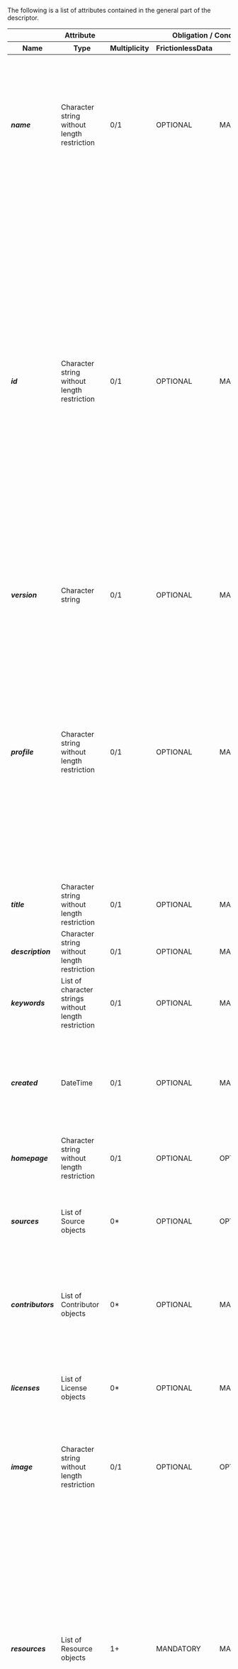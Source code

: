 The following is a list of attributes contained in the general part of the descriptor.

<table>
<thead>
<tr>
<th colspan="3">Attribute</th>
<th colspan="2">Obligation / Condition</th>
<th rowspan="2">Description</th>
</tr>
<tr>
<th>Name</th>
<th>Type</th>
<th>Multiplicity</th>
<th>FrictionlessData</th>
<th>CSIS</th>
</tr>
</thead>
<tbody>
<tr>
<td><i><b>name</b></i></td>
<td>Character string without length restriction</td>
<td>0/1</td>
<td>OPTIONAL</td>
<td>MANDATORY</td>
<td>A short url-usable (and preferably human-readable) name of the package. This MUST be lower-case and contain only alphanumeric characters along with ".", "_" or "-" characters. It will function as a unique identifier and therefore SHOULD be unique in relation to any registry in which this package will be deposited (and preferably globally unique).
 
The name SHOULD be invariant, meaning that it SHOULD NOT change when a data package is updated, unless the new package version should be considered a distinct package, e.g. due to significant changes in structure or interpretation. Version distinction SHOULD be left to the version property. As a corollary, the name also SHOULD NOT include an indication of time range covered.</td>
</tr>
<tr>
<td><i><b>id</b></i></td>
<td>Character string without length restriction</td>
<td>0/1</td>
<td>OPTIONAL</td>
<td>MANDATORY</td>
<td>
A property reserved for globally unique identifiers. 

A common usage pattern for Data Packages is as a packaging format within the bounds of a system or platform. In these cases, a unique identifier for a package is desired for common data handling workflows, such as updating an existing package. While at the level of the specification, global uniqueness cannot be validated, consumers using the id property MUST ensure identifiers are globally unique.
 
For the CSIS, we propose to use URLs as a means for ensuring gloabal uniqueness of the data package id. Taking as basis the Identifier String in Data Package Identifier specification (https://frictionlessdata.io/specs/data-package-identifier/#identifier-string), the following examples would be valid data package identifiers :

* A URL that points directly to the datapackage.json file: http://data.myclimateservice.eu/datapackages/clarity-dc4.json
* A URL that points directly to the datapackage: http://github.com/clarity-h2020/datapackages/clarity-dc4 
* A GitHub URL: http://github.com/clarity-h2020/datapackages/clarity-dc4 


Note 1: The 4th example provided in https://frictionlessdata.io/specs/data-package-identifier/#identifier-string (i.e., using the name of the dataset in the Core Datasets registry) would not be supported as it is not a URL, although it would be valid to use something like this (as it is a URL): https://datahub.io/core/clarity-dc4/datapackage.json

Note 2: for the sake of coherence, the "name" attribute value MUST be the same as in the id (according to the examples above, "name" attribute value would "clarity-dc4".

Note 3: adding versioning to the url (pending)</td>
</tr>
<tr>
<td><i><b>version</b></i></td>
<td>Character string</td>
<td>0/1</td>
<td>OPTIONAL</td>
<td>MANDATORY</td>
<td>A version string identifying the version of the package. It should conform to the Semantic Versioning requirements (http://semver.org/) and should follow the Data Package Version pattern (https://frictionlessdata.io/specs/patterns/#data-package-version): MAJOR.MINOR.PATCH (e.g., 1.0.0)</td>
</tr>
<tr>
<td><i><b>profile</b></i></td>
<td>Character string without length restriction</td>
<td>0/1</td>
<td>OPTIONAL</td>
<td>MANDATORY</td>
<td>A string identifying the profile of this descriptor as per the profiles specification (https://frictionlessdata.io/specs/profiles/).
 
Different kinds of data need different data and metadata formats. To support these different data and metadata formats we need to extend and specialise the generic Data Package. These specialized types of Data Package (or Data Resource) are termed profiles.
 
Thus, in the context of the CSIS, we define a specialized general Data Package profile. In the same manner, each of the specific resources contained in the "CLARITY Data Package" are defined according to the "CLARITY Data Resource" profile.
 
The value of the profile property is a unique identifier for that profile. This unique identifier MUST be a string in the form of a fully-qualified URL, allowing thus ensuring its uniqueness, that points directly to a JSON Schema that can be used to validate the profile.
 
The profile schema proposed for CLARITY Data Packages is "profile": http://data.myclimateservice.eu/schemas/clarity-data-package-json-schema.json

Note: pending to create clarity-data-package-json-schema.json schema
</td>
</tr>
<tr>
<td><i><b>title</b></i></td>
<td>Character string without length restriction</td>
<td>0/1</td>
<td>OPTIONAL</td>
<td>MANDATORY</td>
<td>A string providing a title or one sentence description for this package</td>
</tr>	
<tr>
<td><i><b>description</b></i></td>
<td>Character string without length restriction</td>
<td>0/1</td>
<td>OPTIONAL</td>
<td>MANDATORY</td>
<td>A description of the package. The description MUST be markdown formatted -- this also allows for simple plain text as plain text is itself valid markdown. The first paragraph (up to the first double line break) should be usable as summary information for the package.</td>
</tr>
<tr>
<td><i><b>keywords</b></i></td>
<td>List of character strings without length restriction</td>
<td>0/1</td>
<td>OPTIONAL</td>
<td>MANDATORY</td>
<td>An array of string keywords characterizing the package, assisting users searching for it in catalogs.</td>
</tr>
<tr>
<td><i><b>created</b></i></td>
<td>DateTime</td>
<td>0/1</td>
<td>OPTIONAL</td>
<td>MANDATORY</td>
<td>The datetime on which this was created.
 
Note: semantics may vary between publishers -- for some this is the datetime the data was created, for others the datetime the package was created. In CLARITY Data Packages, it refers to the datatime when the data package was created. The datetime must conform to the string formats for datetime as described in RFC3339 (https://tools.ietf.org/html/rfc3339#section-5.6).

Example: { "created": "2018-09-20T23:20:50.52Z" }"</td>
</tr>
<tr>
<td><i><b>homepage</b></i></td>
<td>Character string without length restriction</td>
<td>0/1</td>
<td>OPTIONAL</td>
<td>OPTIONAL</td>
<td>A URL for the home on the web that is related to this data package.</td>
</tr>
<tr>
<td><i><b>sources</b></i></td>
<td>List of Source objects</td>
<td>0*</td>
<td>OPTIONAL</td>
<td>OPTIONAL</td>
<td>The raw sources for this data package. 
It MUST be an array of Source objects. Each Source object MUST have a title and MAY have path and/or email properties.

Example: "sources": [{ "title": "World Bank and OECD", "path": "http://data.worldbank.org/indicator/NY.GDP.MKTP.CD" }]"
</td>
</tr>
<tr>
<td><i><b>contributors</b></i></td>
<td>List of Contributor objects</td>
<td>0*</td>
<td>OPTIONAL</td>
<td>MANDATORY</td>
<td>The people or organizations who contributed to this Data Package. It MUST be an array. Each entry is a Contributor and MUST be an object. A Contributor MUST have a title property and MAY contain path, email, role and organization properties.

Example: "contributors": [{ "title": "Joe Bloggs", "email": "joe@bloggs.com", "path": "http://www.bloggs.com", "role": "author" }]"
</td>
</tr>
<tr>
<td><i><b>licenses</b></i></td>
<td>List of License objects</td>
<td>0*</td>
<td>OPTIONAL</td>
<td>MANDATORY</td>
<td>The license(s) under which the package is provided.

This property is not legally binding and does not guarantee the package is licensed under the terms defined in this property.
"licenses" MUST be an array. Each item in the array is a License object. The object MUST contain a name property and/or a path property. It MAY contain a title property.</td>
</tr>
<tr>
<td><i><b>image</b></i></td>
<td>Character string without length restriction</td>
<td>0/1</td>
<td>OPTIONAL</td>
<td>OPTIONAL</td>
<td>An image to use for this data package. For example, when showing the package in a listing.
 
The value of the image property MUST be a string pointing to the location of the image. The string must be a url-or-path, that is a fully qualified HTTP address, or a relative POSIX path (see the url-or-path definition in Data Resource for details).</td>
</tr>
<tr>
<td><i><b>resources</b></i></td>
<td>List of Resource objects</td>
<td>1+</td>
<td>MANDATORY</td>
<td>MANDATORY</td>
<td>
The resources property is required, with at least one resource.

Packaged data resources are described in the resources property of the package descriptor. This property MUST be an array of objects. 
Each object MUST follow the Data Resource specification (https://frictionlessdata.io/specs/data-resource/) OR the CLARITY extension of the Data Resource specification for concrete resources needed as input for the CSIS (e.g., Hazard, Exposure, Vulnerability, etc. Maps Resources). 

See CLARITY Resources table for a detailed list of attributes of the object.
 
Note1: According to the Data Resource specification: "A resource MUST contain a property describing the location of the data associated to the resource. The location of resource data MUST be specified by the presence of one (and only one) of these two properties:
 * path: for data in files located online or locally on disk.
 * data: for data inline in the descriptor itself."
 
Note2: CLARITY Data Packages ONLY support resources that describe their location with the "path" property. This is to avoid having Data Package descriptors (.json) files bloated with thousands of text lines enconding the data which would make unamageable and unreadable the descriptor. Instead of that, CLARITY Data Packages forces to store that data in a file and reference it within the Data Package itself or to a remote location.
</td>
</tr>
<tr>
<td><i><b>language</b></i></td>
<td>String enumeration</td>
<td>0/1</td>
<td>N/A</td>
<td>OPTIONAL</td>
<td>
ISO/TS 19139 alpha-3 (three characters) code denoting the language in which the textual information of the metadata is presented. 
IF empty, it is assumed English ("eng")
</td>
</tr>
<tr>
<td><i><b>price</b></i></td>
<td>Price object</td>
<td>0/1</td>
<td>N/A</td>
<td>OPTIONAL</td>
<td>
Price of the datapackage. If empty, then assume that it is free.
</td>
</tr>
</tbody>
</table>

<br/>
<br/>
<u><b>Source object:</b></u>
<table>
<thead>
<tr>
<th colspan="3">Attribute</th>
<th colspan="2">Obligation / Condition</th>
<th rowspan="2">Description</th>
</tr>
<tr>
<th>Name</th>
<th>Type</th>
<th>Multiplicity</th>
<th>FrictionlessData</th>
<th>CSIS</th>
</tr>
</thead>
<tbody>
<tr>
<td><i><b>title</b></i></td>
<td>Character string without length restriction</td>
<td>0/1</td>
<td>OPTIONAL</td>
<td>MANDATORY</td>
<td>title of the source (e.g. document or organization name)</td>
</tr>
<tr>
<td><i><b>path</b></i></td>
<td>Character string without length restriction</td>
<td>0/1</td>
<td>OPTIONAL</td>
<td>MANDATORY</td>
<td>A url-or-path string, that is a fully qualified HTTP address, or a relative POSIX path (see the url-or-path definition in Data Resource for details).</td>
</tr>
<tr>
<td><i><b>email</b></i></td>
<td>Character string without length restriction</td>
<td>0/1</td>
<td>OPTIONAL</td>
<td>OPTIONAL</td>
<td>An email address </td>
</tr>
</tbody>
</table>

<br/>
<br/>
<u><b>Contributor object:</b></u>
<table>
<thead>
<tr>
<th colspan="3">Attribute</th>
<th colspan="2">Obligation / Condition</th>
<th rowspan="2">Description</th>
</tr>
<tr>
<th>Name</th>
<th>Type</th>
<th>Multiplicity</th>
<th>FrictionlessData</th>
<th>CSIS</th>
</tr>
</thead>
<tbody>
<tr>
<td><i><b>title</b></i></td>
<td>Character string without length restriction</td>
<td>0/1</td>
<td>OPTIONAL</td>
<td>MANDATORY</td>
<td>name/title of the contributor (name for person, name/title of organization)</td>
</tr>
<tr>
<td><i><b>path</b></i></td>
<td>Character string without length restriction</td>
<td>0/1</td>
<td>OPTIONAL</td>
<td>MANDATORY</td>
<td>A fully qualified http URL pointing to a relevant location online for the contributor.</td>
</tr>
<tr>
<td><i><b>email</b></i></td>
<td>Character string without length restriction</td>
<td>0/1</td>
<td>OPTIONAL</td>
<td>OPTIONAL</td>
<td>An email address</td>
</tr>
<tr>
<td><i><b>role</b></i></td>
<td>String enumeration</td>
<td>0/1</td>
<td>OPTIONAL</td>
<td>MANDATORY</td>
<td>A string describing the role of the contributor. It MUST be one of: author, publisher, maintainer, wrangler, and contributor. Defaults to contributor.

Note on semantics: use of the "author" property does not imply that that person was the original creator of the data in the data package - merely that they created and/or maintain the data package. It is common for data packages to "package" up data from elsewhere. The original origin of the data can be indicated with the sources property - see above.</td>
</tr>
<tr>
<td><i><b>organization</b></i></td>
<td>Character string without length restriction</td>
<td>0/1</td>
<td>OPTIONAL</td>
<td>OPTIONAL</td>
<td>A string describing the organization this contributor is affiliated to.</td>
</tr>
</tbody>
</table>

<br/>
<br/>
<u><b>License object:</b></u>
<table>
<thead>
<tr>
<th colspan="3">Attribute</th>
<th colspan="2">Obligation / Condition</th>
<th rowspan="2">Description</th>
</tr>
<tr>
<th>Name</th>
<th>Type</th>
<th>Multiplicity</th>
<th>FrictionlessData</th>
<th>CSIS</th>
</tr>
</thead>
<tbody>
<tr>
<td><i><b>name</b></i></td>
<td>String enumeration</td>
<td>0/1</td>
<td>OPTIONAL</td>
<td>MANDATORY</td>
<td>The name MUST be an Open Definition license ID (see https://licenses.opendefinition.org/)</td>
</tr>
<tr>
<td><i><b>path</b></i></td>
<td>Character string without length restriction</td>
<td>0/1</td>
<td>OPTIONAL</td>
<td>MANDATORY</td>
<td>A url-or-path string, that is a fully qualified HTTP address, or a relative POSIX path (see the url-or-path definition in Data Resource for details).</td>
</tr>
<tr>
<td><i><b>title</b></i></td>
<td>Character string without length restriction</td>
<td>0/1</td>
<td>OPTIONAL</td>
<td>OPTIONAL</td>
<td>A human-readable title</td>
</tr>
</tbody>
</table>


<br/>
<br/>
<u><b>Price object:</b></u>
<table>
<thead>
<tr>
<th colspan="3">Attribute</th>
<th colspan="2">Obligation / Condition</th>
<th rowspan="2">Description</th>
</tr>
<tr>
<th>Name</th>
<th>Type</th>
<th>Multiplicity</th>
<th>FrictionlessData</th>
<th>CSIS</th>
</tr>
</thead>
<tbody>
<tr>
<td><i><b>amount</b></i></td>
<td>Float</td>
<td>1</td>
<td>N/A</td>
<td>MANDATORY</td>
<td>The price of the data package. If the data package is free, then the value of this parameter MUST be 0.0</td>
</tr>
<tr>
<td><i><b>currency</b></i></td>
<td>String enumeration</td>
<td>1</td>
<td>N/A</td>
<td>MANDATORY</td>
<td>The currency property of a price is given. It must be one of of the codes listed here: https://www.currency-iso.org/en/home/tables/table-a1.html.
By default, the currency code is "EUR"</td>
</tr>
</tbody>
</table>
